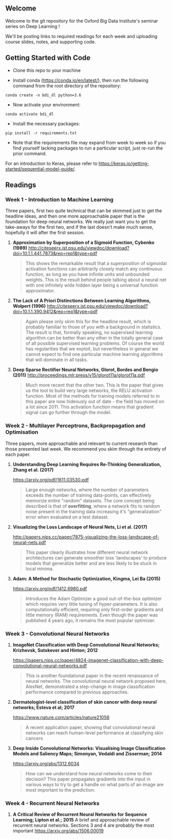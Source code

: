 ## Welcome

Welcome to the git repository for the Oxford Big Data Institute's seminar series on Deep Learning !

We'll be posting links to required readings for each week and uploading course slides, notes, and supporting code.

## Getting Started with Code

- Clone this repo to your machine

- Install conda (https://conda.io/en/latest/), then run the following command from the root directory of the repository: 

`conda create -n bdi_dl python=3.6`

- Now activate your environment:

`conda activate bdi_dl`

- Install the necessary packages: 

`pip install -r requirements.txt`

- Note that the requirements file may expand from week to week so if you find yourself lacking packages to run a particular script, just re-run the prior command. 

For an introduction to Keras, please refer to <https://keras.io/getting-started/sequential-model-guide/>. 

## Readings

### Week 1 - Introduction to Machine Learning

Three papers, first two quite technical that can be skimmed just to get the headline ideas, and then one more approachable paper that is the foundation for deep neural networks. We really just want you to get the take-aways for the first two, and if the last doesn't make much sense, hopefully it will after the first session.

1. **Approximation by Superposition of a Sigmoid Function, Cybenko (1989)**
    http://citeseerx.ist.psu.edu/viewdoc/download?doi=10.1.1.441.7873&rep=rep1&type=pdf

    > This shows the remarkable result that a superposition of sigmoidal activation functions can arbitrarily closely match any continuous function, as long as you have infinite units and unbounded weights. This is the result behind people talking about a neural net with one infinitely wide hidden layer being a universal function approximator.

2. **The Lack of A Priori Distinctions Between Learning Algorithms, Wolpert (1996)**
    http://citeseerx.ist.psu.edu/viewdoc/download?doi=10.1.1.390.9412&rep=rep1&type=pdf

    > Again please only skim this for the headline result, which is probably familiar to those of you with a background in statistics. The result is that, formally speaking, no supervised learning algorithm can be better than any other in the totally general case of all possible supervised learning problems. Of course the world has regularities that we exploit, but nevertheless in general we cannot expect to find one particular machine learning algorithms that will dominate in all tasks.

3. **Deep Sparse Rectifier Neural Networks, Glorot, Bordes and Bengio (2011)**
    http://proceedings.mlr.press/v15/glorot11a/glorot11a.pdf

    > Much more recent that the other two. This is the paper that gives us the tool to build very large networks, the RELU activation function. Most of the methods for training models referred to in this paper are now hideously out of date - the field has moved on a lot since 2011. This activation function means that gradient signal can go further through the model.

    

### Week 2 - Multilayer Perceptrons, Backpropagation and Optimisation

Three papers, more approachable and relevant to current research than those presented last week. We recommend you skim through the entirety of each paper. 

1. **Understanding Deep Learning Requires Re-Thinking Generalization, Zhang et al. (2017)**

   <https://arxiv.org/pdf/1611.03530.pdf>

   > Large enough networks, where the number of parameters exceeds the number of training data-points, can effectively memorize entire "random" datasets. The core concept being described is that of **overfitting**, where a network fits to random noise present in the training data increasing it's "generalization" error when evaluated on a test dataset. 

2. **Visualizing the Loss Landscape of Neural Nets, Li et al. (2017)**

   <http://papers.nips.cc/paper/7875-visualizing-the-loss-landscape-of-neural-nets.pdf>

   > This paper clearly illustrates how different neural network architectures can generate smoother loss 'landscapes' to produce models that generalize better and are less likely to be stuck in local minima. 

3. **Adam: A Method for Stochastic Optimization, Kingma, Lei Ba (2015)**

   https://arxiv.org/pdf/1412.6980.pdf

   > Introduces the Adam Optimizer a good out-of-the-box optimizer which requires very little tuning of  hyper-parameters. It is also computationally efficient, requiring only first-order gradients and little memory (RAM) requirements. Even though the paper was published 4 years ago, it remains the most popular optimizer.

### Week 3 - Convolutional Neural Networks

1. **ImageNet Classification with Deep Convolutional Neural Networks; Krizhevsk, Sutskever and Hinton; 2012**

   https://papers.nips.cc/paper/4824-imagenet-classification-with-deep-convolutional-neural-networks.pdf

   > This is another foundational paper in the recent renaissance of neural networks. The convolutional neural network proposed here, AlexNet, demonstrated a step-change in image classification performance compared to previous approaches.

2. **Dermatologist-level classification of skin cancer with deep neural networks; Esteva et al; 2017**

   https://www.nature.com/articles/nature21056

   > A recent application paper, showing that convolutional neural networks can reach human-level performance at classifying skin cancers

3. **Deep Inside Convolutional Networks: Visualising Image Classification Models and Saliency Maps; Simonyan, Vedaldi and Zisserman; 2014**

   https://arxiv.org/abs/1312.6034

   > How can we understand how neural networks come to their decision? This paper propagates gradients into the input in various ways to try to get a handle on what parts of an image are most important to the prediction.

### Week 4 - Recurrent Neural Networks

1. **A Critical Review of Recurrent Neural Networks for Sequence Learning; Lipton et al.; 2015**
    A brief and approachable review of recurrent neural networks. Sections 3 and 4 are probably the most important
    https://arxiv.org/abs/1506.00019

